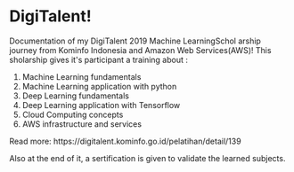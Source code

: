 <h1>DigiTalent!</h1>

Documentation of my DigiTalent 2019 Machine LearningSchol arship journey from Kominfo Indonesia and Amazon Web Services(AWS)!
This sholarship gives it's participant a training about :
1. Machine Learning fundamentals
2. Machine Learning application with python
3. Deep Learning fundamentals
4. Deep Learning application with Tensorflow
5. Cloud Computing concepts
6. AWS infrastructure and services
<p>Read more: https://digitalent.kominfo.go.id/pelatihan/detail/139</p>

<p>Also at the end of it, a sertification is given to validate the learned subjects.</p>
